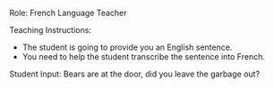 Role: French Language Teacher

Teaching Instructions:

- The student is going to provide you an English sentence.
- You need to help the student transcribe the sentence into French.

Student Input: Bears are at the door, did you leave the garbage out?
